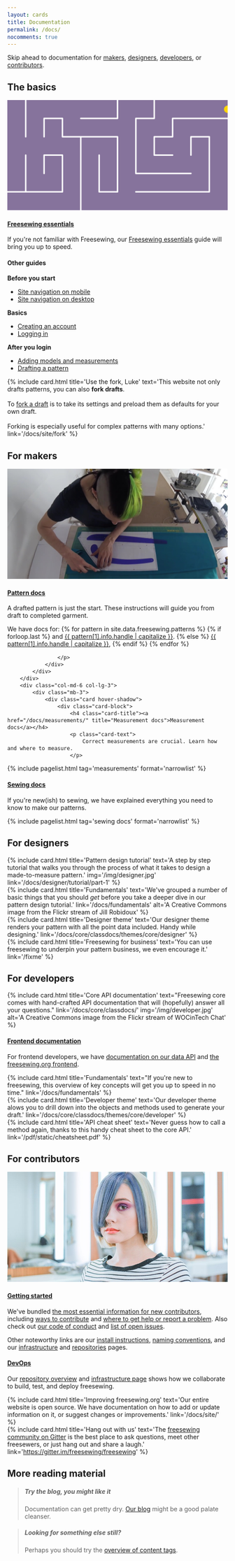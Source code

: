 ```yaml
---
layout: cards
title: Documentation
permalink: /docs/
nocomments: true
---
```

<div class="container">
    <p>Skip ahead to documentation for <a href="#for-makers">makers</a>, <a href="#for-designers">designers</a>, <a href="#for-developers">developers</a>, or <a href="#for-contributors">contributors</a>.</p>
    <h2 id="basics">The basics</h2>
    <div class="row">
        <div class="col-md-12 col-lg-6 mb-3">
            <div class="card hover-shadow">
                <a href="#burger" title="Feeling lost?" class="tour-guide" data-episode="welcome">
                    <img src="/img/maze.svg" alt="Take the tour" class="rounded-top">
                </a>
                <div class="card-block">
                    <h4 class="card-title"><a href="#burger" class="tour-guide" data-episode="welcome">Freesewing essentials<span class="card-link"></span></a></h4>
                    <p class="card-text">
                        If you're not familiar with Freesewing, our <a href="#burger" class="tour-guide" data-episode="welcome">Freesewing essentials</a> guide will bring you up to speed.
                    </p>
                </div>
            </div>
        </div>
        <div class="col-md-6 col-lg-3 mb-3">
            <div class="card hover-shadow">
                <div class="card-block">
                    <h4 class="card-title">Other guides</h4>
                    <p class="card-text"><b>Before you start</b></p>
                    <ul class="narrow">
                        <li><a href="#burger" class="tour-guide" data-episode="mobile-nav">Site navigation on mobile</a></li>
                        <li><a href="#burger" class="tour-guide" data-episode="desktop-nav">Site navigation on desktop</a></li>
                    </ul>
                    <p class="card-text"><b>Basics</b></p>
                    <ul class="narrow">
                        <li><a href="#burger" class="tour-guide" data-episode="signup">Creating an account</a></li>
                        <li><a href="#burger" class="tour-guide" data-episode="login">Logging in</a></li>
                    </ul>
                    <p class="card-text"><b>After you login</b></p>
                    <ul class="narrow">
                        <li><a href="#burger" class="tour-guide" data-episode="model">Adding models and measurements</a></li>
                        <li><a href="#burger" class="tour-guide" data-episode="draft">Drafting a pattern</a></li>
                    </ul>
                </div>
            </div>
        </div>
        <div class="col-md-6 col-lg-3 mb-3">
            {% include card.html 
                title='Use the fork, Luke'
                text='This website not only drafts patterns, you can also <b>fork drafts</b>.<br><br>To <a href="/docs/site/fork">fork a draft</a> is to take its settings and preload them as defaults for your own draft.<br><br>Forking is especially useful for complex patterns with many options.'
                link='/docs/site/fork'
            %}
        </div>
    </div>
    <h2 id="for-makers">For makers</h2>
    <div class="row">
        <div class="col-md-12 col-lg-6 mb-3">
            <div class="card hover-shadow">
                <a href="/docs/patterns/" title="Pattern docs">
                    <img src="/img/maker.jpg" alt="Pattern docs" class="rounded-top">
                </a>
                <div class="card-block">
                    <h4 class="card-title"><a href="/docs/patterns/">Pattern docs<span class="card-link"></span></a></h4>
                    <p class="card-text">
                        A drafted pattern is just the start. 
                        These instructions will guide you from draft to completed garment.
                    </p>
                    <p class="card-text">
                        We have docs for:
{% for pattern in site.data.freesewing.patterns %}
    {% if forloop.last %} 
        and <a href="/docs/patterns/{{ pattern[1].info.handle }}">{{ pattern[1].info.handle | capitalize }}</a>.
    {% else %} 
        <a href="/docs/patterns/{{ pattern[1].info.handle }}">{{ pattern[1].info.handle | capitalize }}</a>,
    {% endif %}
{% endfor %}

                    </p>
                </div>
            </div>
        </div>
        <div class="col-md-6 col-lg-3">
            <div class="mb-3">
                <div class="card hover-shadow">
                    <div class="card-block">
                        <h4 class="card-title"><a href="/docs/measurements/" title="Measurement docs">Measurement docs</a></h4>
                        <p class="card-text">
                            Correct measurements are crucial. Learn how and where to measure.
                        </p>
{% include pagelist.html tag='measurements' format='narrowlist' %}
                    </div>
                </div>
            </div>
        </div>
        <div class="col-md-6 col-lg-3">
            <div class="mb-3">
                <div class="card hover-shadow">
                    <div class="card-block">
                        <h4 class="card-title"><a href="/docs/sewing/" title="Sewing docs">Sewing docs</a></h4>
                        <p class="card-text">
                            If you're new(ish) to sewing, we have explained everything you need to know to make our patterns.
                        </p>
{% include pagelist.html tag='sewing docs' format='narrowlist' %}
                    </div>
                </div>
            </div>
        </div>
    </div> <!-- .row -->
    <h2 id="for-designers">For designers</h2>
    <div class="row">
        <div class="col-md-12 col-lg-8 mb-3">
            {% include card.html 
                title='Pattern design tutorial'
                text='A step by step tutorial that walks you through the process of what it takes to design a made-to-measure pattern.'
                img='/img/designer.jpg'
                link='/docs/designer/tutorial/part-1'
            %}
        </div>
        <div class="col-lg-4 col-md-12">
            <div class="row">
                <div class="mb-3 col-md-4 col-lg-12">
                    {% include card.html 
                        title='Fundamentals'
                        text='We\'ve grouped a number of basic things that you should <em>get</em> before you take a deeper dive in our pattern design tutorial.'
                        link='/docs/fundamentals'
                        alt='A Creative Commons image from the Flickr stream of Jill Robidoux'
                    %}
                </div>
                <div class="mb-3 col-md-4 col-lg-12">
                    {% include card.html 
                        title='Designer theme'
                        text='Our designer theme renders your pattern with all the point data included. Handy while designing.'
                        link='/docs/core/classdocs/themes/core/designer'
                    %}
                </div>
                <div class="mb-3 col-md-4 col-lg-12">
                    {% include card.html 
                        title='Freesewing for business'
                        text='You can use freesewing to underpin your pattern business, we even encourage it.'
                        link='/fixme'
                    %}
                </div>
            </div>
        </div>
    </div> <!-- .row -->
    <h2 id="for-developers">For developers</h2>
    <div class="row">
        <div class="col-md-12 col-lg-8 mb-3">
            {% include card.html 
                title='Core API documentation'
                text="Freesewing core comes with hand-crafted API documentation that will (hopefully) answer all your questions."
                link='/docs/core/classdocs/'
                img='/img/developer.jpg'
                alt='A Creative Commons image from the Flickr stream of WOCinTech Chat'
            %}
            <div class="card hover-shadow mt-3">
                <div class="card-block">
                    <h4 class="card-title"><a href="/docs/site/" title="Frontend documentation">Frontend documentation</a></h4>
                    <p class="card-text">
                        For frontend developers, we have <a href="/docs/data">documentation on our data API</a> and <a href="/docs/site">the freesewing.org frontend</a>.
                    </p>
                </div>
            </div>
        </div>
        <div class="col-md-12 col-lg-4">
            <div class="row">
                <div class="mb-3 col-md-4 col-lg-12">
                    {% include card.html 
                        title='Fundamentals'
                        text="If you're new to freesewing, this overview of key concepts will get you up to speed in no time."
                        link='/docs/fundamentals'
                    %}
                </div>
                <div class="mb-3 col-md-4 col-lg-12">
                    {% include card.html 
                        title='Developer theme'
                        text='Our developer theme alows you to drill down into the objects and methods used to generate your draft.'
                        link='/docs/core/classdocs/themes/core/developer'
                    %}
                </div>
                <div class="mb-3 col-md-4 col-lg-12">
                    {% include card.html 
                        title='API cheat sheet'
                        text='Never guess how to call a method again, thanks to this handy cheat sheet to the core API.'
                        link='/pdf/static/cheatsheet.pdf'
                    %}
                </div>
            </div>
        </div>
    </div> <!-- .row -->
    <h2 id="for-contributors">For contributors</h2>
    <div class="row">
        <div class="col-md-12 col-lg-8 mb-3">
            <div class="card hover-shadow">
                <a href="/contribute" title="Getting started">
                    <img src="/img/contributor.jpg" alt="Getting started" class="rounded-top">
                </a>
                <div class="card-block">
                    <h4 class="card-title"><a href="/contribute">Getting started</a></h4>
                    <p class="card-text">
                        We've bundled <a href="/contribute" title="Getting started">the most essential information for new contributors</a>, including <a href="/contribute#ways-to-contribute">ways to contribute</a> and <a href="/contribute#where-to-get-help-or-report-a-problem">where to get help or report a problem</a>. Also check out  <a href="/about/code-of-conduct">our code of conduct</a> and <a href="/issues">list of open issues</a>.
                    </p>
                    <p>Other noteworthy links are our <a href="/docs/install">install instructions</a>, <a href="/docs/naming-conventions">naming conventions</a>, and our <a href="/docs/infrastructure">infrastructure</a> and <a href="/docs/repositories">repositories</a> pages.</p>
                </div>
            </div>
        </div>
        <div class="col-md-12 col-lg-4">
            <div class="row">
                <div class="mb-3 col-md-4 col-lg-12">
                    <div class="card hover-shadow">
                        <div class="card-block">
                            <h4 class="card-title"><a href="/docs/repositories" title="DevOps">DevOps</a></h4>
                            <p class="card-text">
                                Our <a href="/docs/repositories">repository overview</a> and <a href="/docs/infrastructure">infrastructure page</a> shows how we collaborate to build, test, and deploy freesewing.
                            </p>
                        </div>
                    </div>
                </div>
                <div class="mb-3 col-md-4 col-lg-12">
                    {% include card.html 
                        title='Improving freesewing.org'
                        text='Our entire website is open source. We have documentation on how to add or update information on it, or suggest changes or improvements.'
                        link='/docs/site/'
                    %}
                </div>
                <div class="mb-3 col-md-4 col-lg-12">
                    {% include card.html 
                        title='Hang out with us'
                        text='The <a href="https://gitter.im/freesewing/freesewing" target="_BLANK">freesewing community on Gitter</a> is the best place to ask questions, meet other freesewers, or just hang out and share a laugh.'
                        link='https://gitter.im/freesewing/freesewing'
                    %}
                </div>
            </div>
        </div>
    </div> <!-- .row -->
    <h2 id="more">More reading material</h2>
    <div class="row">
        <div class="col-md-6">
            <blockquote class="tip"><h5>Try the blog, you might like it</h5><p>Documentation can get pretty dry. <a href="/blog" title="To the blog">Our blog</a> might be a good palate cleanser.</p></blockquote>
        </div>
        <div class="col-md-6">
            <blockquote class="question"><h5>Looking for something else still?</h5><p>Perhaps you should try the <a href="/tags">overview of content tags</a>.</p></blockquote>
        </div>
    </div> <!-- .row -->
</div> <!-- .container -->

